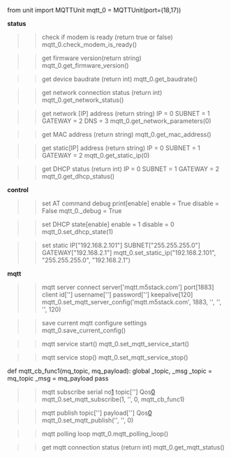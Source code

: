 from unit import MQTTUnit
mqtt_0 = MQTTUnit(port=(18,17))

**status**
>> check if modem is ready (return true or false)
	mqtt_0.check_modem_is_ready()
	
>> get firmware version(return string)
	mqtt_0.get_firmware_version()

>> get device baudrate (return int)
	mqtt_0.get_baudrate()
	
>> get network connection status (return int)
	mqtt_0.get_network_status()
	
>> get network [IP] address (return string)
	IP = 0
	SUBNET = 1
	GATEWAY = 2
	DNS = 3
	mqtt_0.get_network_parameters(0)

>> get MAC address (return string)
	mqtt_0.get_mac_address()
		
>> get static[IP] address (return string)
	IP = 0
	SUBNET = 1
	GATEWAY = 2
	mqtt_0.get_static_ip(0)

>> get DHCP status (return int)
	IP = 0
	SUBNET = 1
	GATEWAY = 2
	mqtt_0.get_dhcp_status()	
	
**control**
>> set AT command debug print[enable]
	enable = True
	disable = False
	mqtt_0._debug = True

>> set DHCP state[enable]
	enable = 1
	disable = 0
	mqtt_0.set_dhcp_state(1)
	
>> set static IP["192.168.2.101"] SUBNET["255.255.255.0"] GATEWAY["192.168.2.1"]
	mqtt_0.set_static_ip("192.168.2.101", "255.255.255.0", "192.168.2.1")

**mqtt**
>> mqtt server connect 
		server['mqtt.m5stack.com']
		port[1883]
		client id['']
		username['']
		password['']
		keepalive[120]
	mqtt_0.set_mqtt_server_config('mqtt.m5stack.com', 1883, '', '', '', 120)

>> save current mqtt configure settings
	mqtt_0.save_current_config()

>> mqtt service start()
	mqtt_0.set_mqtt_service_start()

>> mqtt service stop()
	mqtt_0.set_mqtt_service_stop()

def mqtt_cb_func1(mq_topic, mq_payload):
  global _topic, _msg
  _topic = mq_topic
  _msg = mq_payload
  pass

>> mqtt subscribe serial no[1](1~4) topic[''] Qos[0](0~2)
	mqtt_0.set_mqtt_subscribe(1, '', 0, mqtt_cb_func1)

>> mqtt publish topic[''] payload[''] Qos[0](0~2)
	mqtt_0.set_mqtt_publish('', '', 0)

>> mqtt polling loop
	mqtt_0.mqtt_polling_loop()
	
>> get mqtt connection status (return int)
	mqtt_0.get_mqtt_status()


